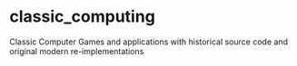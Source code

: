 # classic_computing
Classic Computer Games and applications with historical source code and original modern re-implementations 
